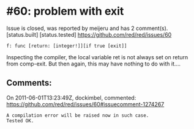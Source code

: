
#60: problem with exit
================================================================================
Issue is closed, was reported by meijeru and has 2 comment(s).
[status.built] [status.tested]
<https://github.com/red/red/issues/60>

```
f: func [return: [integer!]][if true [exit]]
```

Inspecting the compiler, the local variable ret is not always set on return from comp-exit. But then again, this may have nothing to do with it....



Comments:
--------------------------------------------------------------------------------

On 2011-06-01T13:23:49Z, dockimbel, commented:
<https://github.com/red/red/issues/60#issuecomment-1274267>

    A compilation error will be raised now in such case.
    Tested OK.

